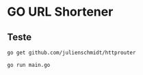 # GO URL Shortener

## Teste

```sh
go get github.com/julienschmidt/httprouter
```

```sh
go run main.go
```
